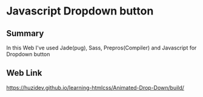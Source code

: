# Javascript Dropdown button

## Summary

In this Web I've used Jade(pug), Sass, Prepros(Compiler) and Javascript for Dropdown button

## Web Link

https://huzidev.github.io/learning-htmlcss/Animated-Drop-Down/build/